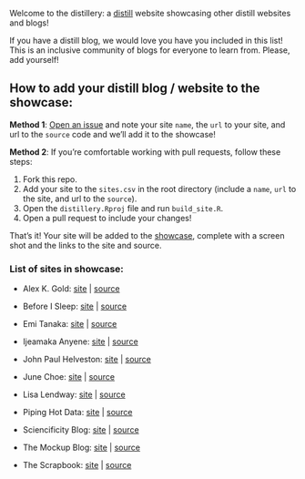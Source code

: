 
<!-- README.md is generated from README.Rmd. Please edit that file -->

Welcome to the distillery: a
[distill](https://rstudio.github.io/distill/) website showcasing other
distill websites and blogs!

If you have a distill blog, we would love you have you included in this list!
This is an inclusive community of blogs for everyone to learn from. Please,
add yourself!

## How to add your distill blog / website to the showcase:

**Method 1**: [Open an
issue](https://github.com/jhelvy/distillery/issues) and note your site
`name`, the `url` to your site, and url to the `source` code and we’ll
add it to the showcase!

**Method 2**: If you’re comfortable working with pull requests, follow
these steps:

1.  Fork this repo.
2.  Add your site to the `sites.csv` in the root directory (include a
    `name`, `url` to the site, and url to the `source`).
3.  Open the `distillery.Rproj` file and run `build_site.R`.
4.  Open a pull request to include your changes!

That’s it! Your site will be added to the
[showcase](https://jhelvy.github.io/distillery/showcase.html), complete
with a screen shot and the links to the site and source.

### List of sites in showcase:

-   Alex K. Gold: [site](https://alexkgold.space/) \|
    [source](https://github.com/akgold/akg_site)

-   Before I Sleep: [site](https://milesmcbain.xyz/) \|
    [source](https://github.com/MilesMcBain/milesmcbain.com/)

-   Emi Tanaka: [site](https://emitanaka.org/) \|
    [source](https://github.com/emitanaka/emitanaka.github.io)

-   Ijeamaka Anyene: [site](https://ijeamaka-anyene.netlify.app/) \|
    [source](https://github.com/Ijeamakaanyene/ijeamaka-anyene)

-   John Paul Helveston: [site](https://jhelvy.github.io/) \|
    [source](https://github.com/jhelvy/jhelvy.github.io/)

-   June Choe: [site](https://yjunechoe.github.io/) \|
    [source](https://github.com/yjunechoe/yjunechoe.github.io)

-   Lisa Lendway: [site](https://lisalendway.netlify.app/) \|
    [source](https://github.com/llendway/lisalendway_distill)

-   Piping Hot Data: [site](https://www.pipinghotdata.com/) \|
    [source](https://github.com/shannonpileggi/pipinghotdata_distill)

-   Sciencificity Blog: [site](https://sciencificity-blog.netlify.app/)
    \| [source](https://github.com/sciencificity/Blog_Vebash)

-   The Mockup Blog: [site](https://themockup.netlify.app/) \|
    [source](https://github.com/jthomasmock/radix_themockup)

-   The Scrapbook: [site](https://eliocamp.github.io/scrapbook/) \|
    [source](https://github.com/eliocamp/scrapbook)
